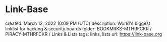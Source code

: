 # Link-Base

created: March 12, 2022 10:09 PM (UTC)
description: World's biggest linklist for hacking & security boards
folder: BOOKMRKS-MTHRFCKR / PIRACY-MTHRFCKR / Links & Lists
tags: links, lists
url: https://link-base.org